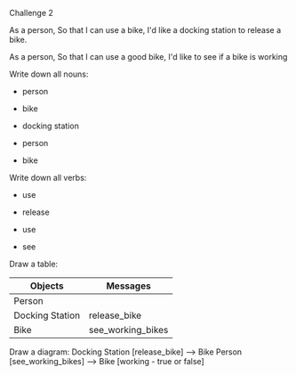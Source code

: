 Challenge 2

As a person,
So that I can use a bike,
I'd like a docking station to release a bike.

As a person,
So that I can use a good bike,
I'd like to see if a bike is working

Write down all nouns:
- person
- bike
- docking station

- person
- bike

Write down all verbs:
- use
- release

- use
- see

Draw a table:

|Objects|Messages|
|-------|--------|
|Person| |
|Docking Station|release_bike|
|Bike|see_working_bikes|


Draw a diagram:
Docking Station [release_bike] --> Bike
Person [see_working_bikes] --> Bike [working - true or false] 
